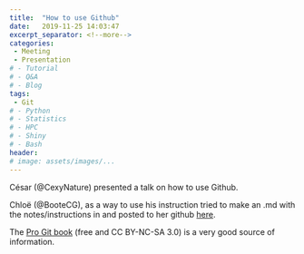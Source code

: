 ```yaml
---
title:  "How to use Github"
date:   2019-11-25 14:03:47
excerpt_separator: <!--more-->
categories:
 - Meeting
 - Presentation
# - Tutorial
# - Q&A
# - Blog
tags:
 - Git
# - Python
# - Statistics
# - HPC
# - Shiny
# - Bash
header:
# image: assets/images/...
---
```


César (@CexyNature) presented a talk on how to use Github. 

Chloë (@BooteCG), as a way to use his instruction tried to make an .md with the notes/instructions in and posted to her github [here](https://github.com/BooteCG/Using-Git-theBasics). 

The [Pro Git book](https://git-scm.com/book/en/v2) (free and CC BY-NC-SA 3.0) is a very good source of information.
